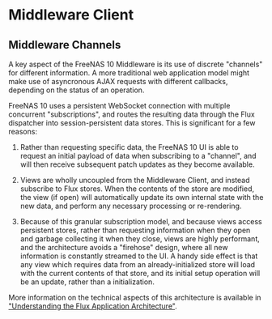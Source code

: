 Middleware Client
=================

## Middleware Channels
A key aspect of the FreeNAS 10 Middleware is its use of discrete "channels" for different information. A more traditional web application model might make use of asyncronous AJAX requests with different callbacks, depending on the status of an operation.

FreeNAS 10 uses a persistent WebSocket connection with multiple concurrent "subscriptions", and routes the resulting data through the Flux dispatcher into session-persistent data stores. This is significant for a few reasons:

1. Rather than requesting specific data, the FreeNAS 10 UI is able to request an initial payload of data when subscribing to a "channel", and will then receive subsequent patch updates as they become available.

2. Views are wholly uncoupled from the Middleware Client, and instead subscribe to Flux stores. When the contents of the store are modified, the view (if open) will automatically update its own internal state with the new data, and perform any necessary processing or re-rendering.

3. Because of this granular subscription model, and because views access persistent stores, rather than requesting information when they open and garbage collecting it when they close, views are highly performant, and the architecture avoids a "firehose" design, where all new information is constantly streamed to the UI. A handy side effect is that any view which requires data from an already-initialized store will load with the current contents of that store, and its initial setup operation will be an update, rather than a initialization.

More information on the technical aspects of this architecture is available in ["Understanding the Flux Application Architecture"](flux.md).